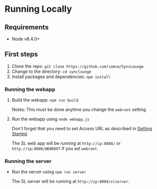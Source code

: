 
# Running Locally

## Requirements

- Node v8.4.0+

## First steps

1. Clone the repo: `git clone https://github.com/samcm/SyncLounge`
1. Change to the directory: `cd synclounge`
1. Install packages and dependencies: `npm install`

### Running the webapp

1. Build the webapp: `npm run build`

    Notes: This must be done anytime you change the `webroot` setting

1. Run the webapp using `node webapp.js`

    Don't forget that you need to set Access URL as described in [Getting Started](/self-hosted/getting-started/).

    The SL web app will be running at `http://ip:8088/` or `http://ip:8088/WEBROOT` if you set `webroot`.

### Running the server

- Run the server using `npm run server`

    The SL server will be running at `http://ip:8089/slserver`.
